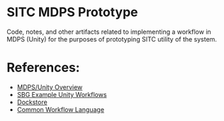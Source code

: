 # SITC MDPS Prototype
Code, notes, and other artifacts related to implementing a workflow in MDPS (Unity) for
the purposes of prototyping SITC utility of the system.

# References:
* [MDPS/Unity Overview](https://unity-sds.gitbook.io/docs/mdps-overview)
* [SBG Example Unity Workflows](https://github.com/unity-sds/sbg-workflows/)
* [Dockstore](https://dockstore.org)
* [Common Workflow Language](https://www.commonwl.org/)

